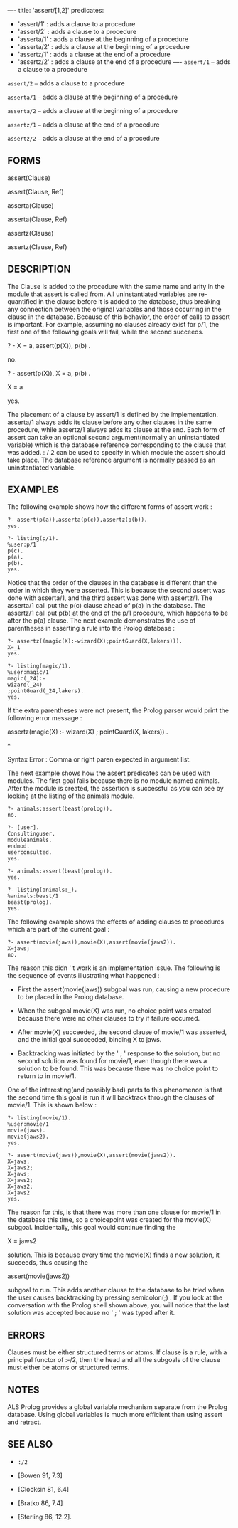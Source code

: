 —-
title: 'assert/[1,2]'
predicates:
 - 'assert/1' : adds a clause to a procedure
 - 'assert/2' : adds a clause to a procedure
 - 'asserta/1' : adds a clause at the beginning of a procedure
 - 'asserta/2' : adds a clause at the beginning of a procedure
 - 'assertz/1' : adds a clause at the end of a procedure
 - 'assertz/2' : adds a clause at the end of a procedure
—-
`assert/1` `—` adds a clause to a procedure

`assert/2` `—` adds a clause to a procedure

`asserta/1` `—` adds a clause at the beginning of a procedure

`asserta/2` `—` adds a clause at the beginning of a procedure

`assertz/1` `—` adds a clause at the end of a procedure

`assertz/2` `—` adds a clause at the end of a procedure


## FORMS

assert(Clause)

assert(Clause, Ref)

asserta(Clause)

asserta(Clause, Ref)

assertz(Clause)

assertz(Clause, Ref)


## DESCRIPTION

The Clause is added to the procedure with the same name and arity in the module that assert is called from. All uninstantiated variables are re-quantified in the clause before it is added to the database, thus breaking any connection between the original variables and those occurring in the clause in the database. Because of this behavior, the order of calls to assert is important. For example, assuming no clauses already exist for p/1, the first one of the following goals will fail, while the second succeeds.


? - X = a, assert(p(X)), p(b) .


no.

? - assert(p(X)), X = a, p(b) .

X = a


yes.

The placement of a clause by assert/1 is defined by the implementation. asserta/1 always adds its clause before any other clauses in the same procedure, while assertz/1 always adds its clause at the end. Each form of assert can take an optional second argument(normally an uninstantiated variable) which is the database reference corresponding to the clause that was added. : / 2 can be used to specify in which module the assert should take place. The database reference argument is normally passed as an uninstantiated variable.


## EXAMPLES

The following example shows how the different forms of assert work :

```
?- assert(p(a)),asserta(p(c)),assertz(p(b)).
yes.
```

```
?- listing(p/1).
%user:p/1
p(c).
p(a).
p(b).
yes.
```

Notice that the order of the clauses in the database is different than the order in which they were asserted. This is because the second assert was done with asserta/1, and the third assert was done with assertz/1. The asserta/1 call put the p(c) clause ahead of p(a) in the database. The assertz/1 call put p(b) at the end of the p/1 procedure, which happens to be after the p(a) clause. The next example demonstrates the use of parentheses in asserting a rule into the Prolog database :

```
?- assertz((magic(X):-wizard(X);pointGuard(X,lakers))).
X=_1
yes.
```

```
?- listing(magic/1).
%user:magic/1
magic(_24):-
wizard(_24)
;pointGuard(_24,lakers).
yes.
```

If the extra parentheses were not present, the Prolog parser would print the following error message :

assertz(magic(X) :- wizard(X) ; pointGuard(X, lakers)) .

^

Syntax Error : Comma or right paren expected in argument list.

The next example shows how the assert predicates can be used with modules. The first goal fails because there is no module named animals. After the module is created, the assertion is successful as you can see by looking at the listing of the animals module.

```
?- animals:assert(beast(prolog)).
no.
```

```
?- [user].
Consultinguser.
moduleanimals.
endmod.
userconsulted.
yes.
```

```
?- animals:assert(beast(prolog)).
yes.
```

```
?- listing(animals:_).
%animals:beast/1
beast(prolog).
yes.
```

The following example shows the effects of adding clauses to procedures which are part of the current goal :

```
?- assert(movie(jaws)),movie(X),assert(movie(jaws2)).
X=jaws;
no.
```

The reason this didn ' t work is an implementation issue. The following is the sequence of events illustrating what happened :

- First the assert(movie(jaws)) subgoal was run, causing a new procedure to be placed in the Prolog database.

- When the subgoal movie(X) was run, no choice point was created because there were no other clauses to try if failure occurred.

- After movie(X) succeeded, the second clause of movie/1 was asserted, and the initial goal succeeded, binding X to jaws.

- Backtracking was initiated by the ' ; ' response to the solution, but no second solution was found for movie/1, even though there was a solution to be found. This was because there was no choice point to return to in movie/1.

One of the interesting(and possibly bad) parts to this phenomenon is that the second time this goal is run it will backtrack through the clauses of movie/1. This is shown below :

```
?- listing(movie/1).
%user:movie/1
movie(jaws).
movie(jaws2).
yes.
```

```
?- assert(movie(jaws)),movie(X),assert(movie(jaws2)).
X=jaws;
X=jaws2;
X=jaws;
X=jaws2;
X=jaws2;
X=jaws2
yes.
```

The reason for this, is that there was more than one clause for movie/1 in the database this time, so a choicepoint was created for the movie(X) subgoal. Incidentally, this goal would continue finding the

X = jaws2

solution. This is because every time the movie(X) finds a new solution, it succeeds, thus causing the

assert(movie(jaws2))

subgoal to run. This adds another clause to the database to be tried when the user causes backtracking by pressing semicolon(;) . If you look at the conversation with the Prolog shell shown above, you will notice that the last solution was accepted because no ' ; ' was typed after it.


## ERRORS

Clauses must be either structured terms or atoms. If clause is a rule, with a principal functor of :-/2, then the head and all the subgoals of the clause must either be atoms or structured terms.


## NOTES

ALS Prolog provides a global variable mechanism separate from the Prolog database. Using global variables is much more efficient than using assert and retract.


## SEE ALSO

- `:/2`

- [Bowen 91, 7.3]
- [Clocksin 81, 6.4]
- [Bratko 86, 7.4]
- [Sterling 86, 12.2]. 
